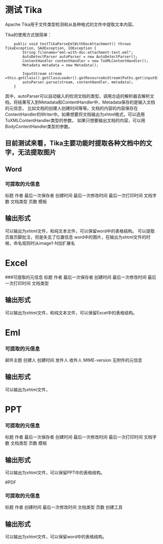 # 测试 Tika
Apache Tika用于文件类型检测和从各种格式的文件中提取文本内容。

Tika的使用方式很简单：
```
    public void testTikaParseEmlWithDocAttachment() throws TikaException, SAXException, IOException {
        String filename="eml-with-doc-attachment-test.eml";
        AutoDetectParser autoParser = new AutoDetectParser();
        ContentHandler contentHandler = new ToXMLContentHandler();
        Metadata metadata = new Metadata();
        
        InputStream stream =this.getClass().getClassLoader().getResourceAsStream(Paths.get(inputDir,filename).toString());
        autoParser.parse(stream, contentHandler, metadata);
    }
```
其中，autoParser可以自动输入的检测文档的类型，调用合适的解析器去解析文档，将结果写入到Metadata和ContentHandler中，Metadata保存的是输入文档的元信息，
比如文档的创建人创建时间等等。文档的内容的内容保存在ContentHandler的Writer中。如果想要将文档输出为xhtml格式，可以选用ToXMLContentHandler类型的参数，
如果只想要输出文档的内容，可以用BodyContentHandler类型的参数。

## 目前测试来看，Tika主要功能时提取各种文档中的文字，无法提取图片

## Word
### 可提取的元信息
标题
作者
最后一次保存者
创建时间
最后一次修改时间
最后一次打印时间
文档字数
文档类型
页数
模板

## 输出形式
可以输出为xhtml文件，和纯文本文件，可以保留word中的表格结构。
可以提取页眉页脚批注，但是失去了位置信息
word中的图片，在输出为xhtml文件的时候，命名规则时从image1-N加扩展名

# Excel
###可提取的元信息
标题
作者
最后一次保存者
创建时间
最后一次修改时间
最后一次打印时间
文档类型

## 输出形式
可以输出为xhtml文件，和纯文本文件，可以保留Excel中的表格结构。

# Eml
### 可提取的元信息
邮件主题
创建人
创建时间
发件人
收件人
MIME-version
无附件的元信息

## 输出形式

可以输出为xhtml文件，



# PPT
### 可提取的元信息
标题
作者
最后一次保存者
创建时间
最后一次修改时间
最后一次打印时间
文档字数
文档类型
页数
模板

## 输出形式
可以输出为xhtml文件，可以保留PPT中的表格结构。

#PDF
### 可提取的元信息
标题
作者
创建时间
最后一次修改时间
文档类型
页数
创建工具

## 输出形式
可以输出为xhtml文件，可以保留word中的表格结构。
